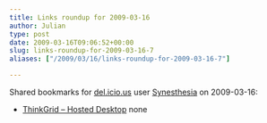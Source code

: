 ```yaml
---
title: Links roundup for 2009-03-16
author: Julian
type: post
date: 2009-03-16T09:06:52+00:00
slug: links-roundup-for-2009-03-16-7 
aliases: ["/2009/03/16/links-roundup-for-2009-03-16-7"]

---
```

Shared bookmarks for [del.icio.us][1] user [Synesthesia][2] on 2009-03-16:

  * [ThinkGrid &#8211; Hosted Desktop][3] 
    none</li> </ul>

 [1]: https://del.icio.us/
 [2]: https://del.icio.us/synesthesia
 [3]: https://www.thinkgrid.co.uk/landing/hostdedesktops.html?gclid=CJPIy4X3ppkCFQ6wQwodVzJPpg